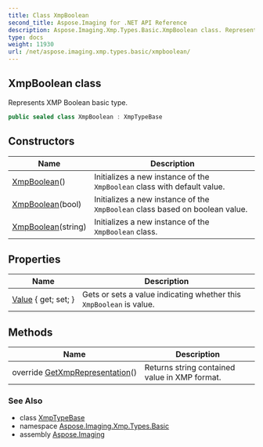 ```yaml
---
title: Class XmpBoolean
second_title: Aspose.Imaging for .NET API Reference
description: Aspose.Imaging.Xmp.Types.Basic.XmpBoolean class. Represents XMP Boolean basic type
type: docs
weight: 11930
url: /net/aspose.imaging.xmp.types.basic/xmpboolean/
---
```

## XmpBoolean class

Represents XMP Boolean basic type.

```csharp
public sealed class XmpBoolean : XmpTypeBase
```

## Constructors

| Name | Description |
| --- | --- |
| [XmpBoolean](xmpboolean/#constructor)() | Initializes a new instance of the `XmpBoolean` class with default value. |
| [XmpBoolean](xmpboolean/#constructor_1)(bool) | Initializes a new instance of the `XmpBoolean` class based on boolean value. |
| [XmpBoolean](xmpboolean/#constructor_2)(string) | Initializes a new instance of the `XmpBoolean` class. |

## Properties

| Name | Description |
| --- | --- |
| [Value](../../aspose.imaging.xmp.types.basic/xmpboolean/value/) { get; set; } | Gets or sets a value indicating whether this `XmpBoolean` is value. |

## Methods

| Name | Description |
| --- | --- |
| override [GetXmpRepresentation](../../aspose.imaging.xmp.types.basic/xmpboolean/getxmprepresentation/)() | Returns string contained value in XMP format. |

### See Also

* class [XmpTypeBase](../../aspose.imaging.xmp.types/xmptypebase/)
* namespace [Aspose.Imaging.Xmp.Types.Basic](../../aspose.imaging.xmp.types.basic/)
* assembly [Aspose.Imaging](../../)


